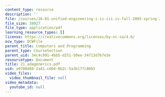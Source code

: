 ```yaml
---
content_type: resource
description: ''
file: /courses/16-01-unified-engineering-i-ii-iii-iv-fall-2005-spring-2006/a9780d802a41c6048b2c5a3b177c80b5_21_adagenerics.pdf
file_size: 38927
file_type: application/pdf
learning_resource_types: []
license: https://creativecommons.org/licenses/by-nc-sa/4.0/
ocw_type: OCWFile
parent_title: Computers and Programming
parent_type: CourseSection
parent_uid: 34c4c991-4bb5-d251-50ee-34713d7b7e3e
resourcetype: Document
title: 21_adagenerics.pdf
uid: a9780d80-2a41-c604-8b2c-5a3b177c80b5
video_files:
  video_thumbnail_file: null
video_metadata:
  youtube_id: null
---
```

